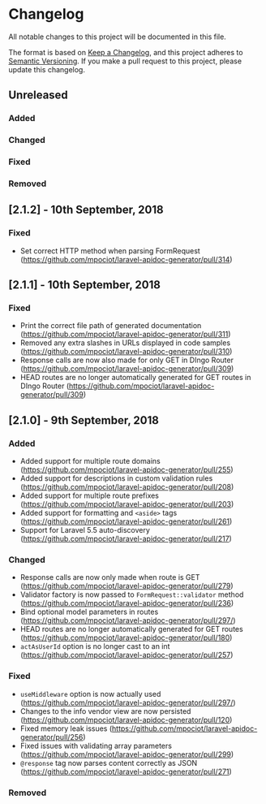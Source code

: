 # Changelog
All notable changes to this project will be documented in this file.

The format is based on [Keep a Changelog](https://keepachangelog.com/en/1.0.0/),
and this project adheres to [Semantic Versioning](https://semver.org/spec/v2.0.0.html). If you make a pull request to this project, please update this changelog.

## Unreleased
### Added

### Changed

### Fixed

### Removed

## [2.1.2] - 10th September, 2018
### Fixed
- Set correct HTTP method when parsing FormRequest (https://github.com/mpociot/laravel-apidoc-generator/pull/314)

## [2.1.1] - 10th September, 2018
### Fixed
- Print the correct file path of generated documentation (https://github.com/mpociot/laravel-apidoc-generator/pull/311)
- Removed any extra slashes in URLs displayed in code samples (https://github.com/mpociot/laravel-apidoc-generator/pull/310)
- Response calls are now also made for only GET in DIngo Router (https://github.com/mpociot/laravel-apidoc-generator/pull/309)
- HEAD routes are no longer automatically generated for GET routes in DIngo Router (https://github.com/mpociot/laravel-apidoc-generator/pull/309)

## [2.1.0] - 9th September, 2018
### Added
- Added support for multiple route domains (https://github.com/mpociot/laravel-apidoc-generator/pull/255) 
- Added support for descriptions in custom validation rules (https://github.com/mpociot/laravel-apidoc-generator/pull/208)
- Added support for multiple route prefixes (https://github.com/mpociot/laravel-apidoc-generator/pull/203)
- Added support for formatting and `<aside>` tags (https://github.com/mpociot/laravel-apidoc-generator/pull/261)
- Support for Laravel 5.5 auto-discovery (https://github.com/mpociot/laravel-apidoc-generator/pull/217)

### Changed
- Response calls are now only made when route is GET (https://github.com/mpociot/laravel-apidoc-generator/pull/279)
- Validator factory is now passed to `FormRequest::validator` method (https://github.com/mpociot/laravel-apidoc-generator/pull/236)
- Bind optional model parameters in routes (https://github.com/mpociot/laravel-apidoc-generator/pull/297/)
- HEAD routes are no longer automatically generated for GET routes (https://github.com/mpociot/laravel-apidoc-generator/pull/180)
- `actAsUserId` option is no longer cast to an int (https://github.com/mpociot/laravel-apidoc-generator/pull/257)

### Fixed
- `useMiddleware` option is now actually used (https://github.com/mpociot/laravel-apidoc-generator/pull/297/)
- Changes to the info vendor view are now persisted (https://github.com/mpociot/laravel-apidoc-generator/pull/120)
- Fixed memory leak issues (https://github.com/mpociot/laravel-apidoc-generator/pull/256)
- Fixed issues with validating array parameters (https://github.com/mpociot/laravel-apidoc-generator/pull/299)
- `@response` tag now parses content correctly as JSON (https://github.com/mpociot/laravel-apidoc-generator/pull/271)

### Removed
